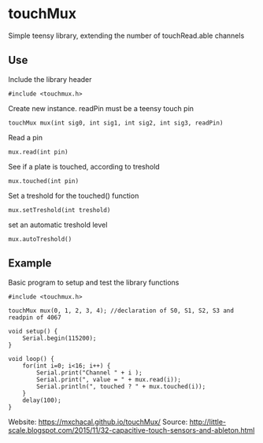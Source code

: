 # touchMux 
Simple teensy library, extending the number of touchRead.able channels

## Use
Include the library header

    #include <touchmux.h>

Create new instance. readPin must be a teensy touch pin

    touchMux mux(int sig0, int sig1, int sig2, int sig3, readPin)

Read a pin

    mux.read(int pin)

See if a plate is touched, according to treshold

    mux.touched(int pin)
    
Set a treshold for the touched() function

    mux.setTreshold(int treshold)
    
set an automatic treshold level

    mux.autoTreshold()

## Example
Basic program to setup and test the library functions

    #include <touchmux.h>

    touchMux mux(0, 1, 2, 3, 4); //declaration of S0, S1, S2, S3 and readpin of 4067

    void setup() {
        Serial.begin(115200);
    }

    void loop() {
        for(int i=0; i<16; i++) {
            Serial.print("Channel " + i );
            Serial.print(", value = " + mux.read(i));
            Serial.println(", touched ? " + mux.touched(i));
        }
        delay(100);
    }
    
Website: https://mxchacal.github.io/touchMux/
Source: http://little-scale.blogspot.com/2015/11/32-capacitive-touch-sensors-and-ableton.html
